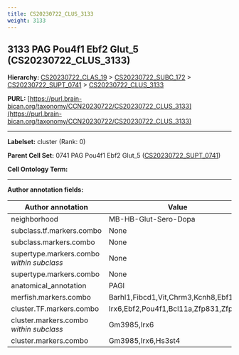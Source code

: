 ```yaml
---
title: CS20230722_CLUS_3133
weight: 3133
---
```

## 3133 PAG Pou4f1 Ebf2 Glut_5 (CS20230722_CLUS_3133)
<b>Hierarchy: </b>
[CS20230722_CLAS_19](../CS20230722_CLAS_19) >
[CS20230722_SUBC_172](../CS20230722_SUBC_172) >
[CS20230722_SUPT_0741](../CS20230722_SUPT_0741) >
[CS20230722_CLUS_3133](../CS20230722_CLUS_3133)

**PURL:** [https://purl.brain-bican.org/taxonomy/CCN20230722/CS20230722_CLUS_3133](https://purl.brain-bican.org/taxonomy/CCN20230722/CS20230722_CLUS_3133)

---


**Labelset:** cluster (Rank: 0)

**Parent Cell Set:** 0741 PAG Pou4f1 Ebf2 Glut_5 ([CS20230722_SUPT_0741](../CS20230722_SUPT_0741))



**Cell Ontology Term:** 

[MARKER GENES.]: #


---

[TRANSFERRED ANNOTATIONS.]: #


[AUTHOR ANNOTATION FIELDS.]: #


**Author annotation fields:**

| Author annotation | Value |
|-------------------|-------|
|neighborhood|MB-HB-Glut-Sero-Dopa|
|subclass.tf.markers.combo|None|
|subclass.markers.combo|None|
|supertype.markers.combo _within subclass_|None|
|supertype.markers.combo|None|
|anatomical_annotation|PAGl|
|merfish.markers.combo|Barhl1,Fibcd1,Vit,Chrm3,Kcnh8,Ebf1|
|cluster.TF.markers.combo|Irx6,Ebf2,Pou4f1,Bcl11a,Zfp831,Zfp521|
|cluster.markers.combo _within subclass_|Gm3985,Irx6|
|cluster.markers.combo|Gm3985,Irx6,Hs3st4|
